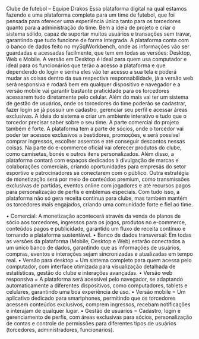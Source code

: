 Clube de futebol – Equipe Drakos
Essa plataforma digital na qual estamos fazendo e uma plataforma completa para um time de futebol, que foi pensada para oferecer uma experiência única tanto para os torcedores quanto para a administração do time. Bem a ideia de projeto e criar o sistema sólido, capaz de suportar muitos usuários e transações sem travar, garantindo que tudo funcione de forma integrada.
A plataforma conta com o banco de dados feito no mySqlWorkbench, onde as informações vão ser guardadas e acessadas facilmente, que tem em todas as versões: Desktop, Web e Mobile. A versão em Desktop é ideal para quem usa computador e ideal para os funcionários que terão a acesso a plataforma e que dependendo do login e senha eles vão ter acesso a sua tela e poderá mudar as coisas dentro da sua respectiva responsabilidade, já a versão web será responsiva e rodará bem em qualquer dispositivo e navegador e a versão mobile vai garantir bastante praticidade para os torcedores acessarem tudo diretamente pelo celular.
Além do mais vai ter um sistema de gestão de usuários, onde os torcedores do time poderão se cadastrar, fazer login se já possuir um cadastro, gerenciar seu perfil e acessar áreas exclusivas. A ideia do sistema e criar um ambiente interativo e tudo que o torcedor precisar saber sobre o seu time.
A parte comercial do projeto também é forte. A plataforma tem a parte de sócios, onde o torcedor vai poder ter acessos exclusivos a bastidores, promoções, e será possível comprar ingressos, escolher assentos e até conseguir descontos nessas coisas. Na parte do e-commerce oficial vai oferecer produtos do clube, como camisetas, bonés e outros itens personalizados. Além disso, a plataforma contará com espaços dedicados à divulgação de marcas e colaborações comerciais, criando oportunidades para empresas do setor esportivo e patrocinadores se conectarem com o público. Outra estratégia de monetização será por meio de conteúdos premium, como transmissões exclusivas de partidas, eventos online com jogadores e até recursos pagos para personalização de perfis e emblemas especiais.
Com tudo isso, a plataforma não só gera receita continua para clube, mas também mantém os torcedores mais engajados, criando uma comunidade forte e fiel ao time.

•	Comercial: A monetização acontecerá através da venda de planos de sócio aos torcedores, ingressos para os jogos, produtos no e-commerce, conteúdos pagos e publicidade, garantido um fluxo de receita contínuo e tornando a plataforma sustentável.
•	Banco de dados transversal: Em todas as versões da plataforma (Mobile, Desktop e Web) estarão conectados a um único banco de dados, garantindo que as informações de usuários, compras, eventos e interações sejam sincronizadas e atualizadas em tempo real.
•	Versão para desktop = Um sistema completo para quem acessa pelo computador, com interface otimizada para visualização detalhada de estatísticas, gestão do clube e interações avançadas.
•	Versão web responsiva = A plataforma será acessível pelo navegador, se adaptando automaticamente a diferentes dispositivos, como computadores, tablets e celulares, garantindo uma boa experiência de uso.
•	Versão mobile = Um aplicativo dedicado para smartphones, permitindo que os torcedores acessem conteúdos exclusivos, comprem ingressos, recebam notificações e interajam de qualquer lugar.
•	Gestão de usuários = Cadastro, login e gerenciamento de perfis, com áreas exclusivas para sócios, personalização de contas e controle de permissões para diferentes tipos de usuários (torcedores, administradores, funcionários).
